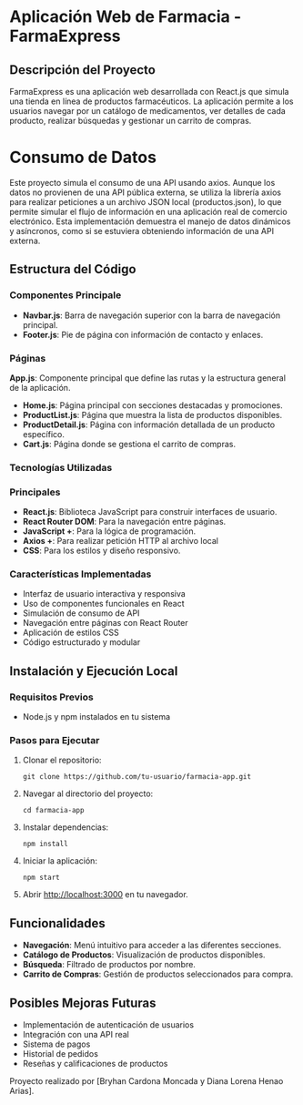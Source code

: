 # Aplicación Web de Farmacia - FarmaExpress

## Descripción del Proyecto
FarmaExpress es una aplicación web desarrollada con React.js que simula una tienda en línea de productos farmacéuticos. La aplicación permite a los usuarios navegar por un catálogo de medicamentos, ver detalles de cada producto, realizar búsquedas y gestionar un carrito de compras.

# Consumo de Datos

Este proyecto simula el consumo de una API usando axios. Aunque los datos no provienen de una API pública externa, se utiliza la librería axios para realizar peticiones a un archivo JSON local (productos.json), lo que permite simular el flujo de información en una aplicación real de comercio electrónico. Esta implementación demuestra el manejo de datos dinámicos y asíncronos, como si se estuviera obteniendo información de una API externa.

## Estructura del Código

### Componentes Principale
- **Navbar.js**: Barra de navegación superior con la barra de navegación principal.
- **Footer.js**: Pie de página con información de contacto y enlaces.

### Páginas
 **App.js**: Componente principal que define las rutas y la estructura general de la aplicación.
- **Home.js**: Página principal con secciones destacadas y promociones.
- **ProductList.js**: Página que muestra la lista de productos disponibles.
- **ProductDetail.js**: Página con información detallada de un producto específico.
- **Cart.js**: Página donde se gestiona el carrito de compras.



### Tecnologías Utilizadas

### Principales
- **React.js**: Biblioteca JavaScript para construir interfaces de usuario.
- **React Router DOM**: Para la navegación entre páginas.
- **JavaScript +**: Para la lógica de programación.
- **Axios +**: Para realizar petición HTTP al archivo local
- **CSS**: Para los estilos y diseño responsivo.

### Características Implementadas
- Interfaz de usuario interactiva y responsiva
- Uso de componentes funcionales en React
- Simulación de consumo de API
- Navegación entre páginas con React Router
- Aplicación de estilos CSS
- Código estructurado y modular



## Instalación y Ejecución Local

### Requisitos Previos
- Node.js y npm instalados en tu sistema

### Pasos para Ejecutar
1. Clonar el repositorio:
   ```
   git clone https://github.com/tu-usuario/farmacia-app.git
   ```

2. Navegar al directorio del proyecto:
   ```
   cd farmacia-app
   ```

3. Instalar dependencias:
   ```
   npm install
   ```

4. Iniciar la aplicación:
   ```
   npm start
   ```

5. Abrir [http://localhost:3000](http://localhost:3000) en tu navegador.

## Funcionalidades
- **Navegación**: Menú intuitivo para acceder a las diferentes secciones.
- **Catálogo de Productos**: Visualización de productos disponibles.
- **Búsqueda**: Filtrado de productos por nombre.
- **Carrito de Compras**: Gestión de productos seleccionados para compra.

## Posibles Mejoras Futuras
- Implementación de autenticación de usuarios
- Integración con una API real
- Sistema de pagos
- Historial de pedidos
- Reseñas y calificaciones de productos


Proyecto realizado por [Bryhan Cardona Moncada y Diana Lorena Henao Arias].
